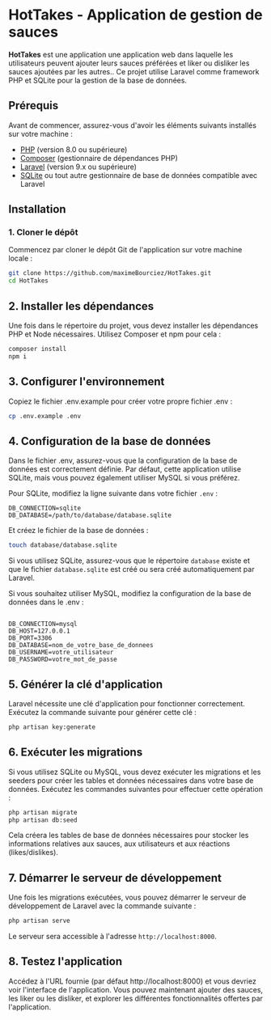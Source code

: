 # HotTakes - Application de gestion de sauces

**HotTakes** est une application une application web dans laquelle les utilisateurs peuvent ajouter leurs sauces préférées et liker ou disliker les sauces ajoutées par les autres.. Ce projet utilise Laravel comme framework PHP et SQLite pour la gestion de la base de données.

## Prérequis

Avant de commencer, assurez-vous d'avoir les éléments suivants installés sur votre machine :

- [PHP](https://www.php.net/downloads) (version 8.0 ou supérieure)
- [Composer](https://getcomposer.org/) (gestionnaire de dépendances PHP)
- [Laravel](https://laravel.com/) (version 9.x ou supérieure)
- [SQLite](https://www.sqlite.org/download.html) ou tout autre gestionnaire de base de données compatible avec Laravel

## Installation

### 1. Cloner le dépôt

Commencez par cloner le dépôt Git de l'application sur votre machine locale :

```bash
git clone https://github.com/maximeBourciez/HotTakes.git
cd HotTakes
```

## 2. Installer les dépendances

Une fois dans le répertoire du projet, vous devez installer les dépendances PHP et Node nécessaires. Utilisez Composer et npm pour cela :

```bash
composer install
npm i
```

## 3. Configurer l'environnement

Copiez le fichier .env.example pour créer votre propre fichier .env :
```bash
cp .env.example .env
```

## 4. Configuration de la base de données

Dans le fichier .env, assurez-vous que la configuration de la base de données est correctement définie. Par défaut, cette application utilise SQLite, mais vous pouvez également utiliser MySQL si vous préférez.

Pour SQLite, modifiez la ligne suivante dans votre fichier ```.env``` :

```env
DB_CONNECTION=sqlite
DB_DATABASE=/path/to/database/database.sqlite
```

Et créez le fichier de la base de données : 
```bash
touch database/database.sqlite
```


Si vous utilisez SQLite, assurez-vous que le répertoire ```database``` existe et que le fichier ```database.sqlite``` est créé ou sera créé automatiquement par Laravel.

Si vous souhaitez utiliser MySQL, modifiez la configuration de la base de données dans le .env :

```env

DB_CONNECTION=mysql
DB_HOST=127.0.0.1
DB_PORT=3306
DB_DATABASE=nom_de_votre_base_de_donnees
DB_USERNAME=votre_utilisateur
DB_PASSWORD=votre_mot_de_passe
```

## 5. Générer la clé d'application

Laravel nécessite une clé d'application pour fonctionner correctement. Exécutez la commande suivante pour générer cette clé :

```bash
php artisan key:generate
```

## 6. Exécuter les migrations

Si vous utilisez SQLite ou MySQL, vous devez exécuter les migrations et les seeders pour créer les tables et données nécessaires dans votre base de données. Exécutez les commandes suivantes pour effectuer cette opération :
```bash
php artisan migrate
php artisan db:seed
```

Cela créera les tables de base de données nécessaires pour stocker les informations relatives aux sauces, aux utilisateurs et aux réactions (likes/dislikes).

## 7. Démarrer le serveur de développement

Une fois les migrations exécutées, vous pouvez démarrer le serveur de développement de Laravel avec la commande suivante :
```bash
php artisan serve
```
Le serveur sera accessible à l'adresse ```http://localhost:8000```.
## 8. Testez l'application

Accédez à l'URL fournie (par défaut http://localhost:8000) et vous devriez voir l'interface de l'application. Vous pouvez maintenant ajouter des sauces, les liker ou les disliker, et explorer les différentes fonctionnalités offertes par l'application.
